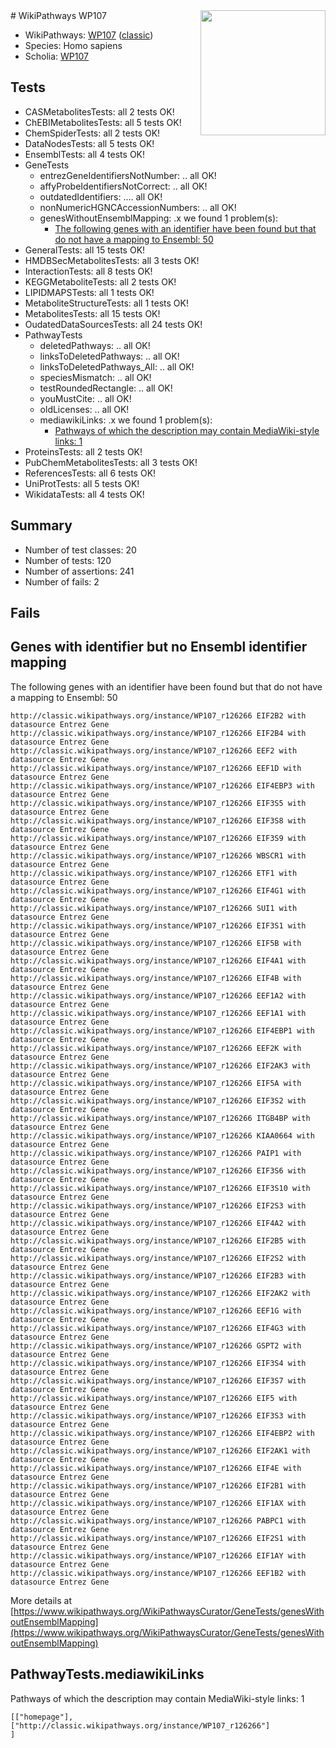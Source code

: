 <img style="float: right; width: 200px" src="https://upload.wikimedia.org/wikipedia/commons/thumb/8/83/Wplogo_with_text_500.png/640px-Wplogo_with_text_500.png" />
# WikiPathways WP107

* WikiPathways: [WP107](https://wikipathways.org/pathways/WP107) ([classic](https://classic.wikipathways.org/instance/WP107))
* Species: Homo sapiens
* Scholia: [WP107](https://scholia.toolforge.org/wikipathways/WP107)
## Tests
* CASMetabolitesTests: all 2 tests OK!
* ChEBIMetabolitesTests: all 5 tests OK!
* ChemSpiderTests: all 2 tests OK!
* DataNodesTests: all 5 tests OK!
* EnsemblTests: all 4 tests OK!
* GeneTests
    * entrezGeneIdentifiersNotNumber: .. all OK!
    * affyProbeIdentifiersNotCorrect: .. all OK!
    * outdatedIdentifiers: .... all OK!
    * nonNumericHGNCAccessionNumbers: .. all OK!
    * genesWithoutEnsemblMapping: .x we found 1 problem(s):
        * [The following genes with an identifier have been found but that do not have a mapping to Ensembl: 50](#c4e54389)
* GeneralTests: all 15 tests OK!
* HMDBSecMetabolitesTests: all 3 tests OK!
* InteractionTests: all 8 tests OK!
* KEGGMetaboliteTests: all 2 tests OK!
* LIPIDMAPSTests: all 1 tests OK!
* MetaboliteStructureTests: all 1 tests OK!
* MetabolitesTests: all 15 tests OK!
* OudatedDataSourcesTests: all 24 tests OK!
* PathwayTests
    * deletedPathways: .. all OK!
    * linksToDeletedPathways: .. all OK!
    * linksToDeletedPathways_All: .. all OK!
    * speciesMismatch: .. all OK!
    * testRoundedRectangle: .. all OK!
    * youMustCite: .. all OK!
    * oldLicenses: .. all OK!
    * mediawikiLinks: .x we found 1 problem(s):
        * [Pathways of which the description may contain MediaWiki-style links: 1](#da69cf45)
* ProteinsTests: all 2 tests OK!
* PubChemMetabolitesTests: all 3 tests OK!
* ReferencesTests: all 6 tests OK!
* UniProtTests: all 5 tests OK!
* WikidataTests: all 4 tests OK!


## Summary

* Number of test classes: 20
* Number of tests: 120
* Number of assertions: 241
* Number of fails: 2

## Fails

<a name="c4e54389" />

## Genes with identifier but no Ensembl identifier mapping

The following genes with an identifier have been found but that do not have a mapping to Ensembl: 50
```
http://classic.wikipathways.org/instance/WP107_r126266 EIF2B2 with datasource Entrez Gene
http://classic.wikipathways.org/instance/WP107_r126266 EIF2B4 with datasource Entrez Gene
http://classic.wikipathways.org/instance/WP107_r126266 EEF2 with datasource Entrez Gene
http://classic.wikipathways.org/instance/WP107_r126266 EEF1D with datasource Entrez Gene
http://classic.wikipathways.org/instance/WP107_r126266 EIF4EBP3 with datasource Entrez Gene
http://classic.wikipathways.org/instance/WP107_r126266 EIF3S5 with datasource Entrez Gene
http://classic.wikipathways.org/instance/WP107_r126266 EIF3S8 with datasource Entrez Gene
http://classic.wikipathways.org/instance/WP107_r126266 EIF3S9 with datasource Entrez Gene
http://classic.wikipathways.org/instance/WP107_r126266 WBSCR1 with datasource Entrez Gene
http://classic.wikipathways.org/instance/WP107_r126266 ETF1 with datasource Entrez Gene
http://classic.wikipathways.org/instance/WP107_r126266 EIF4G1 with datasource Entrez Gene
http://classic.wikipathways.org/instance/WP107_r126266 SUI1 with datasource Entrez Gene
http://classic.wikipathways.org/instance/WP107_r126266 EIF3S1 with datasource Entrez Gene
http://classic.wikipathways.org/instance/WP107_r126266 EIF5B with datasource Entrez Gene
http://classic.wikipathways.org/instance/WP107_r126266 EIF4A1 with datasource Entrez Gene
http://classic.wikipathways.org/instance/WP107_r126266 EIF4B with datasource Entrez Gene
http://classic.wikipathways.org/instance/WP107_r126266 EEF1A2 with datasource Entrez Gene
http://classic.wikipathways.org/instance/WP107_r126266 EEF1A1 with datasource Entrez Gene
http://classic.wikipathways.org/instance/WP107_r126266 EIF4EBP1 with datasource Entrez Gene
http://classic.wikipathways.org/instance/WP107_r126266 EEF2K with datasource Entrez Gene
http://classic.wikipathways.org/instance/WP107_r126266 EIF2AK3 with datasource Entrez Gene
http://classic.wikipathways.org/instance/WP107_r126266 EIF5A with datasource Entrez Gene
http://classic.wikipathways.org/instance/WP107_r126266 EIF3S2 with datasource Entrez Gene
http://classic.wikipathways.org/instance/WP107_r126266 ITGB4BP with datasource Entrez Gene
http://classic.wikipathways.org/instance/WP107_r126266 KIAA0664 with datasource Entrez Gene
http://classic.wikipathways.org/instance/WP107_r126266 PAIP1 with datasource Entrez Gene
http://classic.wikipathways.org/instance/WP107_r126266 EIF3S6 with datasource Entrez Gene
http://classic.wikipathways.org/instance/WP107_r126266 EIF3S10 with datasource Entrez Gene
http://classic.wikipathways.org/instance/WP107_r126266 EIF2S3 with datasource Entrez Gene
http://classic.wikipathways.org/instance/WP107_r126266 EIF4A2 with datasource Entrez Gene
http://classic.wikipathways.org/instance/WP107_r126266 EIF2B5 with datasource Entrez Gene
http://classic.wikipathways.org/instance/WP107_r126266 EIF2S2 with datasource Entrez Gene
http://classic.wikipathways.org/instance/WP107_r126266 EIF2B3 with datasource Entrez Gene
http://classic.wikipathways.org/instance/WP107_r126266 EIF2AK2 with datasource Entrez Gene
http://classic.wikipathways.org/instance/WP107_r126266 EEF1G with datasource Entrez Gene
http://classic.wikipathways.org/instance/WP107_r126266 EIF4G3 with datasource Entrez Gene
http://classic.wikipathways.org/instance/WP107_r126266 GSPT2 with datasource Entrez Gene
http://classic.wikipathways.org/instance/WP107_r126266 EIF3S4 with datasource Entrez Gene
http://classic.wikipathways.org/instance/WP107_r126266 EIF3S7 with datasource Entrez Gene
http://classic.wikipathways.org/instance/WP107_r126266 EIF5 with datasource Entrez Gene
http://classic.wikipathways.org/instance/WP107_r126266 EIF3S3 with datasource Entrez Gene
http://classic.wikipathways.org/instance/WP107_r126266 EIF4EBP2 with datasource Entrez Gene
http://classic.wikipathways.org/instance/WP107_r126266 EIF2AK1 with datasource Entrez Gene
http://classic.wikipathways.org/instance/WP107_r126266 EIF4E with datasource Entrez Gene
http://classic.wikipathways.org/instance/WP107_r126266 EIF2B1 with datasource Entrez Gene
http://classic.wikipathways.org/instance/WP107_r126266 EIF1AX with datasource Entrez Gene
http://classic.wikipathways.org/instance/WP107_r126266 PABPC1 with datasource Entrez Gene
http://classic.wikipathways.org/instance/WP107_r126266 EIF2S1 with datasource Entrez Gene
http://classic.wikipathways.org/instance/WP107_r126266 EIF1AY with datasource Entrez Gene
http://classic.wikipathways.org/instance/WP107_r126266 EEF1B2 with datasource Entrez Gene
```

More details at [https://www.wikipathways.org/WikiPathwaysCurator/GeneTests/genesWithoutEnsemblMapping](https://www.wikipathways.org/WikiPathwaysCurator/GeneTests/genesWithoutEnsemblMapping)

<a name="da69cf45" />

## PathwayTests.mediawikiLinks

Pathways of which the description may contain MediaWiki-style links: 1
```
[["homepage"],
["http://classic.wikipathways.org/instance/WP107_r126266"]
]
```

